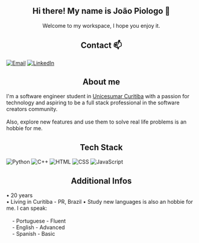 
<h2 align="center">
Hi there! My name is João Piologo 👋
</h2>

<p align="center">
Welcome to my workspace, I hope you enjoy it.
</p>

<h2 align="center">
Contact 📫
</h2>

[![Email](https://img.shields.io/badge/Microsoft_Outlook-0078D4?style=for-the-badge&logo=microsoft-outlook&logoColor=white)](mailto:joaotpiologo@hotmail.com)
[![LinkedIn](https://img.shields.io/badge/LinkedIn-0077B5?style=for-the-badge&logo=linkedin&logoColor=white)](https://www.linkedin.com/in/joão-piologo-85ba9a226/)
<h2 align="center">
About me
</h2>

I'm a software engineer student in [Unicesumar Curitiba](https://www.unicesumar.edu.br/home/) with a passion for technology and aspiring to be a full stack professional in the software creators community. <br><br>Also, explore new features and use them to solve real life problems is an hobbie for me.

<h2 align="center">
Tech Stack <br>
</h2>

![Python](https://img.shields.io/badge/Python-3776AB?style=for-the-badge&logo=python&logoColor=white)
![C++](https://img.shields.io/badge/C%2B%2B-00599C?style=for-the-badge&logo=c%2B%2B&logoColor=white)
![HTML](https://img.shields.io/badge/HTML5-E34F26?style=for-the-badge&logo=html5&logoColor=white)
![CSS](	https://img.shields.io/badge/CSS-239120?&style=for-the-badge&logo=css3&logoColor=white)
![JavaScript](https://shields.io/badge/JavaScript-F7DF1E?logo=JavaScript&logoColor=000&style=flat-square)

<h2 align="center">
Additional Infos
</h2>
<p>
• 20 years <br>
• Living in Curitiba - PR, Brazil
• Study new languages is also an hobbie for me. I can speak: <br><br>
&nbsp&nbsp&nbsp&nbsp- Portuguese - Fluent<br>
&nbsp&nbsp&nbsp&nbsp- English - Advanced<br>
&nbsp&nbsp&nbsp&nbsp- Spanish - Basic
</p>
